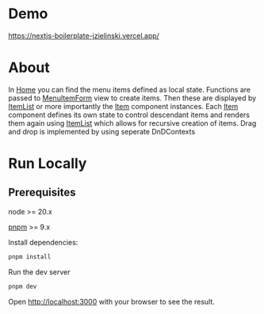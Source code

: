 # Demo
https://nextjs-boilerplate-jzielinski.vercel.app/

# About
In [Home](app/page.tsx) you can find the menu items defined as local state. Functions are passed to [MenuItemForm](components/MenuItemForm.tsx) view to create items.
Then these are displayed by [ItemList](components/ItemList.tsx) or more importantly the [Item](components/item/Item.tsx) component instances.
Each [Item](components/item/Item.tsx) component defines its own state to control descendant items and renders them again using [ItemList](components/ItemList.tsx) which allows for recursive creation of items.
Drag and drop is implemented by using seperate DnDContexts

# Run Locally

## Prerequisites
node >= 20.x

[pnpm](https://pnpm.io/installation) >= 9.x

Install dependencies:

```bash
pnpm install
```
Run the dev server

```bash
pnpm dev
```

Open [http://localhost:3000](http://localhost:3000) with your browser to see the result.
